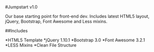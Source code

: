 #Jumpstart v1.0

Our base starting point for front-end dev. Includes latest HTML5 layout, jQuery, Bootstrap, Font Awesome and Less mixins.

##Includes

*HTML5 Template
*jQuery 1.10.1
*Bootstrap 3.0
*Font Awesome 3.2.1
*LESS Mixins
*Clean File Structure
